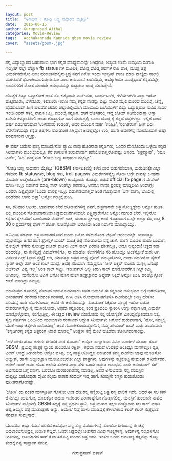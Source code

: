 ```yaml
---

layout: post
title:  "ಅನುಭವ : ಗೋಧಿ ಬಣ್ಣ ಸಾಧಾರಣ ಮೈಕಟ್ಟು"
date:   2016-06-15
author: Guruprasad Aithal
categories: Movie-Review
tags:	Acchakannada Kannada gbsm movie review
cover:  "assets/gbsm-.jpg"

---
```


ನನ್ನ ವಿದ್ಯಾಭ್ಯಾಸದ ಬಹುಪಾಲು ಭಾಗ ಕನ್ನಡ ಮಾಧ್ಯಮದಲ್ಲೇ ಆಗಿದ್ದರೂ, ಅತ್ಯಂತ ಕಡಿಮೆ ಅವಧಿಯ ಸಂಗಾತಿ ಇಂಗ್ಲಿಷ್ ನಲ್ಲೇ ಹೆಚ್ಚಾಗಿ fb status ಗಳ ಮೂಲಕ, ದೊಡ್ಡ ದೊಡ್ಡ ಪದಗಳ ರಾಶಿ ಹಾಕಿ, ದೊಡ್ಡ ಚಿತ್ರ ವಿಮರ್ಶಕನೇನೋ ಎಂಬ ಹುಂಬತನದಲ್ಲಿರುತ್ತಿದ್ದ ನನಗೆ ಏಕೋ ಇಂದು ಇಂಗ್ಲಿಷ್ ವಾಂತಿ ಮಾಡಿ ನಾಲ್ಕೈದು ಸಾಲಲ್ಲಿ ಮುಗಿಸಿದರೆ ಢೋಂಗಿಯಾಗುತ್ತೇನೇನೋ ಎಂಬ ಅನುಮಾನ ಕಾಡಹತ್ತಿತು, ಅದಕ್ಕಾಗಿಯೇ ಮಾತೃಭಾಷೆ ಕನ್ನಡದಲ್ಲೇ, ಭಾವನೆಗಳಿಗೆ ಮೋಸ ಮಾಡದೇ ಅನುಭವವನ್ನು ಬಿಚ್ಚಿಡುವ ಯತ್ನ ಮಾಡಿದ್ದೇನೆ.<!--more-->

ಹೊಟ್ಟೆಗೆ ಹಿಟ್ಟು ಒಟ್ಟಾಕೋಕೆ ಅಂತ ನೆಪ ಕಟ್ಕೊಂಡು ಮನೆ-ಮಠ, ಬಂಧು-ಬಳಗ, ಗೆಳೆಯ-ಗೆಳತಿ ಎಲ್ಲಾ ಇರೋ ಹುಟ್ಟಿದೂರು, ಬೆಳೆದೂರು, ಕಲಿತೂರು ಇರೋ ನಮ್ಮ ಕನ್ನಡ ನಾಡನ್ನು ಬಿಟ್ಟು ಸಾವಿರ ಮೈಲಿ ದೂರದ ಮುಂಬೈ, ಚೆನ್ನೈ, ಹೈದರಾಬಾದ್ ಹೀಗೆ ಹಲವೆಡೆ ಚದುರಿ ಚಲ್ಲಾಪಿಲ್ಲಿಯಾಗಿ ಮಾಯೆಯ ಬಲೆಯೊಳಗೆ ಬಿದ್ದು ಒದ್ದಾಡ್ತಿರೋ ಸಾವಿರ ಸಾವಿರ ಇಂಜಿನಿಯರ್ ಗಳಲ್ಲಿ ನಾನೂ ಒಬ್ಬ, ಮುಂಬೈ ಕನ್ನಡಿಗ. ಹಾಗೆ ಹೊಸತರಲ್ಲಿ ಇದ್ದ ಜೋಶ್ ಕಡಿಮೆಯಾಗ್ತಾ ಆಗ್ತಾ ಏನೇನು ಕಳ್ಕೊಂತಿದೀನಿ ಅಂತಾ ಗೊತ್ತಾಗೋ ಹಾಗೆ ಮಾಡಿದ್ರಲ್ಲಿ ಒಂದು ದೊಡ್ಡ ಕೈ ಕನ್ನಡ ಚಿತ್ರಗಳದ್ದು. ಇಲ್ಲಿಗೆ ಬಂದ ವರ್ಷ ಬಿಡುಗಡೆಯಾದ ‘ಉಳಿದವರು ಕಂಡಂತೆ’, ಅದರ ಮುಂದಿನ ವರ್ಷ ‘ಉಪ್ಪಿ೨’, ‘ರಂಗಿತರಂಗ’ ಹೀಗೆ ಬರೀ ಬೆರಳೆಣಿಕೆಯಷ್ಟೇ ಕನ್ನಡ ಚಿತ್ರಗಳು ನೋಡೋಕೆ ಸಿಗ್ತಿದ್ದಾಗ ಅದೆಲ್ಲೆಲ್ಲೋ ಉರಿ, ಹಾಗೇ ಅವುಗಳನ್ನ ನೋಡೋವಾಗ ಅಷ್ಟೇ ಪರಮಾನಂದ ಆಗ್ತಿತ್ತು.

ಈ ವರ್ಷ ಅದೇನು ಪುಣ್ಯ ಮಾಡಿದ್ವೇನೋ ಸ್ವಾಮಿ ನಾವು ಹೊರನಾಡ ಕನ್ನಡಿಗರು, ಒಂದರ ಮೇಲೊಂದು ಒಳ್ಳೆಯ ಕನ್ನಡ ಸಿನಿಮಾಗಳು ಮುಂಬೈಯಲ್ಲೂ ತೆರೆ ಕಾಣೋಕೆ ಶುರುವಾದಾಗ ತಡೆಯೋಕಾಗ್ದಿರೋವಷ್ಟು ಆನಂದ. ‘ಚಕ್ರವ್ಯೂಹ’ , ‘ಯೂ ಟರ್ನ್’, ‘ತಿಥಿ’ ಮತ್ತೆ ಈಗ ‘ಗೋಧಿ ಬಣ್ಣ ಸಾಧಾರಣ ಮೈಕಟ್ಟು’.

‘ಗೋಧಿ ಬಣ್ಣ ಸಾಧಾರಣ ಮೈಕಟ್ಟು’ (GBSM) ಕರ್ನಾಟಕದಲ್ಲಿ ಕಳೆದ ವಾರ ಬಿಡುಗಡೆಯಾಗಿ, ಮರುದಿನಕ್ಕೇ ಎಲ್ಲಾ ಗೆಳೆಯರ fb statusಗಳು, blog ಗಳು, troll pageಗಳ ವಿಮರ್ಶೆಗಳನ್ನೆಲ್ಲ ನೋಡಿ ಆಗ್ಲೇ ಮನಸ್ಸು ಒಂಥರಾ ಮೊದಲೇ ಉತ್ತೇಜಿತವಾಗಿ (pre-blown) ಕಾಯ್ಕೊಂಡು ಕೂತಿತ್ತು. ಚಿತ್ರದ official fb page ಗೆ ಮೆಸೇಜ್ ಮಾಡಿ ಇಲ್ಲೂ ಬಿಡುಗಡೆ ಮಾಡ್ಸಿ ಸಾರ್ ಅಂತೆಲ್ಲಾ ಪರದಾಡಿ, ಅವರೂ ನಾವೂ ಪ್ರಯತ್ನ ಮಾಡ್ತಿದೀವಿ ಅಂದಾಗ್ಲೇ ಒಂಥರಾ ಎಕ್ಸೈಟ್ಮೆಂಟ್! ಒಂದೇ ವಾರಕ್ಕೆ ಇಲ್ಲೂ ಬಿಡುಗಡೆಯಾಗ್ತಿದೆ ಅಂತ ಗೊತ್ತಾದಾಗ ‘ಏನ್ ಮಗಾ, ಬಾಯಲ್ಲಿ ಎರಡೆರಡು ಲಾಡು ಬಿತ್ತಾ’ ಅನ್ನೋ ಮಟ್ಟಕ್ಕೆ ಖುಷಿ.

ಸರಿ, ಶನಿವಾರ ಆಫೀಸು, ಭಾನುವಾರ ಬೇರೆ ಯೋಜನೆಗಳಿದ್ದ ನನಗೆ, ಶುಕ್ರವಾರವೇ ಚಿತ್ರ ನೋಡ್ಬಿಡ್ಬೇಕು ಅನ್ನೋ ತುಡಿತ. ಎಲ್ಲಿ ಮುಂದಿನ ಸೋಮವಾರದಿಂದ ಚಿತ್ರಮಂದಿರಗಳಿಂದಲೇ ಎತ್ತ್ಬಿಡ್ತಾರೇನೋ ಅನ್ನೋ ದುಗುಡ ಬೇರೆ. ಇಲ್ಲಿರೋ ಕನ್ನಡಿಗ ಸ್ನೇಹಿತರಿಗೆ ಒಂದೊಂದು ಮೆಸೇಜ್ ಹಾಕಿ, ಯಾರೂ ಫ್ರೀ ಇಲ್ಲ ಅಂತ ಗೊತ್ತಾದಾಗ ಒಬ್ನೇ ಆದ್ರೂ ಸರಿ, ರಾತ್ರಿ 8 30 ರ ಪ್ರದರ್ಶನಕ್ಕೆ ಥಾಣೆ ಗೆ ಹೋಗಿ ನೋಡ್ಕೊಂಡ್ ಬರೋದೇ ಅಂತ ನಿರ್ಧಾರ ಮಾಡಿದ್ದಾಯ್ತು.

೫ ನಿಮಿಷ ತಡವಾಗಿ ಚಿತ್ರ ಮಂದಿರದೊಳಗೆ ಬಂದು ಏನೋ ಕಳೆದುಕೊಂಡ ಟೆನ್ಷನ್ ಆರಂಭದಲ್ಲೇ. ಯಾವತ್ತೂ ವೈಬ್ರೇಶನ್ನೂ ಆಗದ ಹಾಗೆ ಫೋನ್ಗಳ ಬಾಯ್ ಮುಚ್ಚಿ ಚಿತ್ರ ನೋಡೋದು ನನ್ನ ಚಾಳಿ. ಹಾಗೇ ಮೊದಲ ಹಾಡು ಬಂದಾಗ, ಮೊಬೈಲ್ ತೆಗೆದು ನೋಡಿದ್ರೆ ಮೂರ್ ಮೂರು ಮಿಸ್ ಕಾಲ್ ಎರಡೂ ಫೋನಲ್ಲೂ, ಅದೂ ಅಪ್ಪಂದು! ಚಿತ್ರದ ಕಥಾ ಹಂದರಕ್ಕೂ, ನಾ ಕೇಳಿದ್ದಿದ್ದ ವಿಮರ್ಶೆಗಳಿಗೂ, ನಾ ಮಾಡೋ ಕೆಲಸಗಳಿಗೂ ಸರಿ ಹೋಯ್ತು ಅಂತನ್ಸೋಕೆ ಶುರು ಆಗಿ ವಿಪರೀತ ಗಿಲ್ಟ್ (ಪಾಪ ಪ್ರಜ್ಞೆ) ಆಗಿ, ಯಾವತ್ತೂ ಚಿತ್ರದ ಮಧ್ಯ ಫೋನ್ ಮುಟ್ಟದೋನು, ಹಾಡು ಮುಗಿಯೋ ಸೈಕಲ್ ಗ್ಯಾಪ್ ಅಲ್ಲೇ ರಪ್ ಅಂತ ಕಾಲ್ ಮಾಡ್ದೆ. ಅದಕ್ಕೆ ಸರಿಯಾಗಿ ನಮ್ಮಪ್ಪನೂ ‘ನೀನ್ ಪಿಕ್ಚರ್ ನೋಡು ಮಗ್ನೇ, ಏನಂಥ ಅರ್ಜೆಂಟ್ ವಿಷ್ಯ ಇಲ್ಲ’ ಅಂತ ಕಾಲ್ ಇಟ್ಟ್ರು. ಇಂಟರ್ವಲ್ ಅಲ್ಲಿ ತಿರುಗಿ ಕಾಲ್ ಮಾಡೋವರೆಗೂ ಗಿಲ್ಟ್ ಕಮ್ಮಿ ಆಗಿರಲಿಲ್ಲ. ಮನೆಲಿರೋ ಟಿವಿಗೆ ಏನೋ ಹೊಸ ಹೊಸ ತಂತ್ರಜ್ಞಾನದ ಅಪ್ಗ್ರೇಡ್ ಸಿಕ್ಕಿದೆ ಅನ್ನೋ ಖುಷಿ ಹಂಚ್ಕೊಳ್ಳೋಕೆ ಕಾಲ್ ಮಾಡಿದ್ರು ನಮ್ಮಪ್ಪ.

ಚಲನಚಿತ್ರದ ರೂಪದಲ್ಲಿ ನೋಡಿದ ಇಂದಿನ ಬಹುಪಾಲು ಜನರ ಬದುಕಿನ ಈ ಕನ್ನಡಿಯ ಅನುಭವದ ಬಗ್ಗೆ ಬರೆಯೋದಾ, ಅನಂತನಾಗ್ ರವರಂಥ ಜೀವಂತ ದಂತಕಥೆ, ನಗಿಸಿ ಅಳಿಸಿ ರೋಮಾಂಚಿತಗೊಳಿಸಿ ನಟನೆಯಲ್ಲೇ ಬುದ್ಧಿ ಹೇಳೋ ಪರಿಯನ್ನ ಹಾಡಿ ಹೊಗಳೋದಾ, ಅವರ ಈ ಅಭಿನಯವನ್ನು ನೋಡೋಕೆ ಸಿಕ್ಕಿರೋ ಪುಣ್ಯಕ್ಕೆ ಇರೋ ಬರೋ ದೇವರುಗಳಿಗೆಲ್ಲಾ ಕೈ ಮುಗಿಯೋದಾ, ಅಥವಾ ಕನ್ನಡಿಯಲ್ಲಿ ಕಂಡ ಪ್ರತಿಬಿಂಬ ಕ್ಯಾಕರಿಸಿ ಉಗ್ದು ನಕ್ಕಾಗ ಆತ್ಮ ವಿಮರ್ಶೆ ಮಾಡ್ಕೊಳ್ಳೋದಾ, ನನಗ್ಗೊತ್ತಿಲ್ಲ. ಈ ಚಿತ್ರದ review ಮಾಡೋದು ನನ್ನ ಯೋಗ್ಯತೆಗೆ ಮೀರಿದ್ದನ್ನೋದಂತೂ ಸತ್ಯ. ಸ್ವಲ್ಪ ವರ್ಷಗಳ ಹಿಂದಿನಿಂದ ಮಲಯಾಳಂ ರಂಗದಿಂದ ಅದ್ಭುತ ಸಿನಿಮಾಗಳು ಬರೋಕೆ ಶುರುವಾದಾಗ, “ಥೋ, ನಮ್ಮಲ್ಲಿ ಯಾಕೆ ಇಂಥ ಚಿತ್ರಗಳು ಬರೋದಿಲ್ಲ” ಅಂತ ಗೊಣಗಿಕೊಂಡಿದ್ದೋನಿಗೆ, ನಮ್ಮ ಹೇಮಂತ್ ರಾವ್ ಮತ್ತು ತಂಡದವರು “ಕನ್ನಡಿಗರನ್ನ ಕನ್ನಡ ಚಿತ್ರರಂಗ ನಿರಾಶೆ ಮಾಡಲ್ಲ” ಅಂತ್ಹೇಳಿ ಕೆನ್ನೆ ಮೇಲೆ ಹೊಡೆದು ತೋರ್ಸಿದಂಗಾಯ್ತು.

“ಹಳೆ ಬೇರು ಹೊಸ ಚಿಗುರು ಸೇರಿದರೆ ಮರ ಸೊಬಗು” ಅನ್ನೋ ನಾಣ್ನುಡಿಯ ವಿವಿಧ ಪದರಗಳ ಮೂರ್ತ ರೂಪ GBSM. ಪ್ರಬುದ್ಧ ಪಾತ್ರಕ್ಕೆ ನ್ಯಾಯ ತುಂಬಿರೋ ರಕ್ಷಿತ್ , ಕಥೆಯ ನಡುವೆ ಉಪಕಥೆ ಅಂತಿದ್ರೂ ಮನಗೆಲ್ಲೋ ಶೃತಿ, ವಿಲನ್ ಅಂದ್ರೆ ಹೀಗಿರಬೇಕು ಅನ್ಸೋ ವಸಿಷ್ಠ, ಚಿಕ್ಕ ಪಾತ್ರ ಅನಿಸಿದ್ರೂ ಎಂದಿನಂತೆ ತಮ್ಮ ನಟನೆಯ ಛಾಪು ಮೂಡಿಸೋ ಅಚ್ಯುತ್, ಹಾಗೇ ಅಚ್ಚುಕಟ್ಟಾಗಿ ಮೂಡಿಬಂದಿರೋ ಎಲ್ಲಾ ಪಾತ್ರಗಳು, ಅವುಗಳನ್ನು ಕಟ್ಟಿಕೊಟ್ಟ ಹೇಮಂತ್ ರ ನಿರ್ದೇಶನ, ಚರಣ್ ರಾಜ್ ಅವರ ಹೊಸ ಅಲೆಯ ಸಂಗೀತ ಎಲ್ಲಾ ಸೇರಿ ಒಂದು ಅದ್ಭುತ ಅನುಭವ. ನಾನು ಅನಂತನಾಗ್ ಸರ್ ಅಭಿನಯದ ಬಗ್ಗೆ ವರ್ಣಿಸಿ ಬರೆಯೋ ದುರಹಂಕಾರವನ್ನ ಮಾಡಲ್ಲ. ಅವರ ಅನುಭವವೇ ನನ್ನ ವಯಸ್ಸಿನ ದುಪ್ಪಟ್ಟು.ಅದೊಂಥರಾ ದೈವೀ ಶಕ್ತಿಯ ಸಾಕಾರ ಸಂದರ್ಭ ಇದ್ದ ಹಾಗೆ. ಸುಮ್ಮನೇ ಕಣ್ಮನ ತುಂಬಿಕೊಂಡು ಪುನೀತರಾಗೋದಷ್ಟೇ.

‘ಜೋಗಿ’ ಯ ನಂತರ ಮನಸ್ಪೂರ್ತಿ ಗೊಳೋ ಅಂತ ಥೇಟರಲ್ಲಿ ಕಣ್ಣೀರಿಟ್ಟ ಚಿತ್ರ ನನ್ನ ಪಾಲಿಗೆ ಇದೇ. ಆದರೆ ಈ ಸಲ ಕಣ್ ಜಿನುಗಿದ್ದು ಖುಷಿಗೋ, ದುಃಖಕ್ಕೋ ಅಥವಾ ಇವೆರಡರ ಪರಾಕಾಷ್ಠೆಗೋ ಗೊತ್ತಾಗಲಿಲ್ಲ. ಮನಸ್ಸಿಗೆ ತುಂಬಾನೇ ನಾಟಿದ ಸಿನಿಮಾಗಳ ಪಟ್ಟಿಯಲ್ಲಿ GBSM ಸದ್ಯಕ್ಕೆ ನನ್ನ ಪ್ರಥಮ ಸ್ಥಾನಿ. ಚಿತ್ರ ಮುಗಿದ ತಕ್ಷಣ ಮತ್ತೊಂದು ಸಲ ಕಾಲ್ ಮಾಡಿ ಅಪ್ಪ ಅಮ್ಮನ ಹತ್ರ ಮಾತಾಡ್ಬೇಕು ಅನ್ಸ್ತು. ಆಮೇಲೆ ನಿದ್ದೆ ಹಾಳು ಮಾಡಿದ್ದಕ್ಕೆ ಕೇಳಬೇಕಾದ ಕಲರ್ ಕಲರ್ ಸುಪ್ರಭಾತ ನೆನಪಾಗಿ ಸುಮ್ಮನಾದೆ.

ಯಾವತ್ತೂ ಅಷ್ಟು ಗಮನ ಹರಿಸದ ಅದೆಷ್ಟೋ ಸಣ್ಣ ಸಣ್ಣ ವಿಷಯಗಳನ್ನ ನೋಡೋ ರೀತಿಯನ್ನ ಈ ಚಿತ್ರ ಬದಲಾಯಿಸೋದ್ರಲ್ಲಿ ಖಂಡಿತ ಗೆದ್ದಿದೆ. ಒಂದೇ ಚಿತ್ರದಲ್ಲೇ ಜೀವನದ ವಿವಿಧ ಸೂಕ್ಷ್ಮಗಳನ್ನ, ಅವುಗಳನ್ನ ಸಂಭಾಳಿಸೋ ರೀತಿಯನ್ನ, ಅತಿಯಾಗದ ಹಾಗೆ ತೋರಿಸಿಕೊಟ್ಟ ಸುಂದರ ಚಿತ್ರ ಇದು. ಇಂತಹ ಒಂದು ಅಮೂಲ್ಯ ರತ್ನವನ್ನು ಕೊಟ್ಟ ತಂಡಕ್ಕೆ ನನ್ನ ಸಾಷ್ಟಾಂಗ ನಮನ.

<p align="center">– ಗುರುಪ್ರಸಾದ್ ಐತಾಳ್</p>
